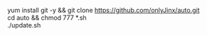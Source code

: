 yum install git -y && git clone https://github.com/onlyJinx/auto.git  
cd auto && chmod 777 *.sh  
./update.sh
